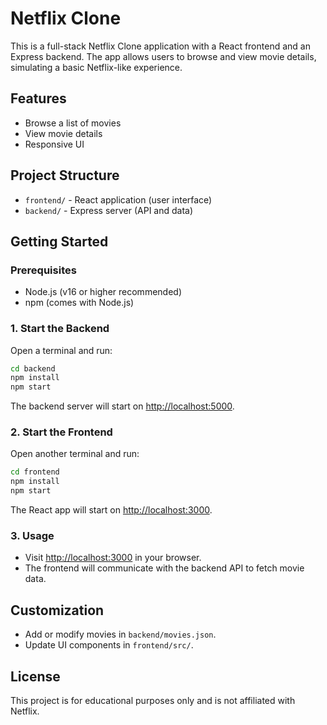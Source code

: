 # Netflix Clone

This is a full-stack Netflix Clone application with a React frontend and an Express backend. The app allows users to browse and view movie details, simulating a basic Netflix-like experience.

## Features
- Browse a list of movies
- View movie details
- Responsive UI

## Project Structure
- `frontend/` - React application (user interface)
- `backend/` - Express server (API and data)

## Getting Started

### Prerequisites
- Node.js (v16 or higher recommended)
- npm (comes with Node.js)

### 1. Start the Backend
Open a terminal and run:
```bash
cd backend
npm install
npm start
```
The backend server will start on [http://localhost:5000](http://localhost:5000).

### 2. Start the Frontend
Open another terminal and run:
```bash
cd frontend
npm install
npm start
```
The React app will start on [http://localhost:3000](http://localhost:3000).

### 3. Usage
- Visit [http://localhost:3000](http://localhost:3000) in your browser.
- The frontend will communicate with the backend API to fetch movie data.

## Customization
- Add or modify movies in `backend/movies.json`.
- Update UI components in `frontend/src/`.

## License
This project is for educational purposes only and is not affiliated with Netflix. 
